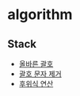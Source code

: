 # algorithm

## Stack
- [올바른 괄호](stack/correct-parenthesis.js)
- [괄호 문자 제거](stack/remove_parenthesis_string.js)
- [후위식 연산](stack/postfix.js)
